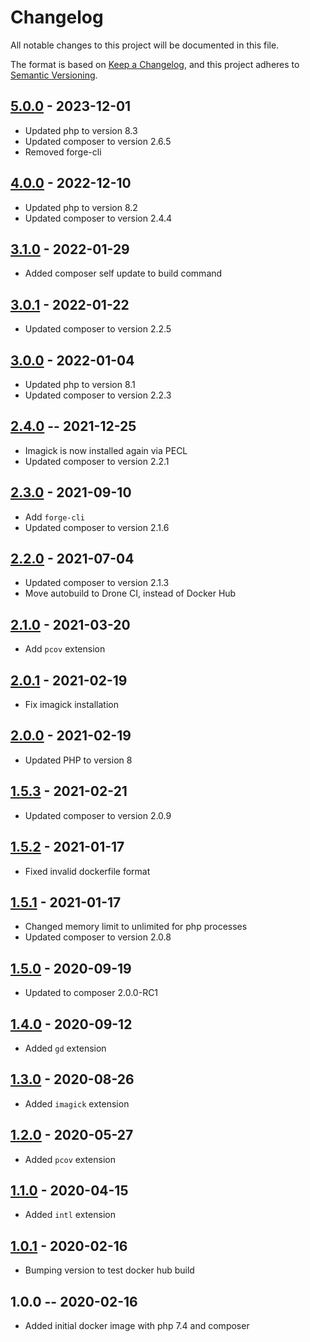 # Changelog
All notable changes to this project will be documented in this file.

The format is based on [Keep a Changelog](https://keepachangelog.com/en/1.0.0/),
and this project adheres to [Semantic Versioning](https://semver.org/spec/v2.0.0.html).

## [5.0.0] - 2023-12-01
- Updated php to version 8.3
- Updated composer to version 2.6.5
- Removed forge-cli

## [4.0.0] - 2022-12-10
- Updated php to version 8.2
- Updated composer to version 2.4.4

## [3.1.0] - 2022-01-29
- Added composer self update to build command

## [3.0.1] - 2022-01-22
- Updated composer to version 2.2.5

## [3.0.0] - 2022-01-04
- Updated php to version 8.1
- Updated composer to version 2.2.3

## [2.4.0] -- 2021-12-25
- Imagick is now installed again via PECL
- Updated composer to version 2.2.1

## [2.3.0] - 2021-09-10
- Add `forge-cli`
- Updated composer to version 2.1.6

## [2.2.0] - 2021-07-04
- Updated composer to version 2.1.3
- Move autobuild to Drone CI, instead of Docker Hub

## [2.1.0] - 2021-03-20
- Add `pcov` extension

## [2.0.1] - 2021-02-19
- Fix imagick installation

## [2.0.0] - 2021-02-19
- Updated PHP to version 8

## [1.5.3] - 2021-02-21
- Updated composer to version 2.0.9

## [1.5.2] - 2021-01-17
- Fixed invalid dockerfile format

## [1.5.1] - 2021-01-17
- Changed memory limit to unlimited for php processes
- Updated composer to version 2.0.8

## [1.5.0] - 2020-09-19
- Updated to composer 2.0.0-RC1

## [1.4.0] - 2020-09-12
- Added `gd` extension

## [1.3.0] - 2020-08-26
- Added `imagick` extension

## [1.2.0] - 2020-05-27
- Added `pcov` extension

## [1.1.0] - 2020-04-15
- Added `intl` extension

## [1.0.1] - 2020-02-16
- Bumping version to test docker hub build

## 1.0.0 -- 2020-02-16
- Added initial docker image with php 7.4 and composer

[5.0.0]: https://github.com/jkniest/docker-testing-php/compare/4.0.0...5.0.0
[4.0.0]: https://github.com/jkniest/docker-testing-php/compare/3.1.0...4.0.0
[3.1.0]: https://github.com/jkniest/docker-testing-php/compare/3.0.1...3.1.0
[3.0.1]: https://github.com/jkniest/docker-testing-php/compare/3.0.0...3.0.1
[3.0.0]: https://github.com/jkniest/docker-testing-php/compare/2.4.0...3.0.0
[2.4.0]: https://github.com/jkniest/docker-testing-php/compare/2.3.0...2.4.0
[2.3.0]: https://github.com/jkniest/docker-testing-php/compare/2.2.0...2.3.0
[2.2.0]: https://github.com/jkniest/docker-testing-php/compare/2.1.0...2.2.0
[2.1.0]: https://github.com/jkniest/docker-testing-php/compare/2.0.1...2.1.0
[2.0.1]: https://github.com/jkniest/docker-testing-php/compare/2.0.0...2.0.1
[2.0.0]: https://github.com/jkniest/docker-testing-php/compare/1.5.3...2.0.0
[1.5.3]: https://github.com/jkniest/docker-testing-php/compare/1.5.2...1.5.3
[1.5.2]: https://github.com/jkniest/docker-testing-php/compare/1.5.1...1.5.2
[1.5.1]: https://github.com/jkniest/docker-testing-php/compare/1.5.0...1.5.1
[1.5.0]: https://github.com/jkniest/docker-testing-php/compare/1.4.0...1.5.0
[1.4.0]: https://github.com/jkniest/docker-testing-php/compare/1.3.0...1.4.0
[1.3.0]: https://github.com/jkniest/docker-testing-php/compare/1.2.0...1.3.0
[1.2.0]: https://github.com/jkniest/docker-testing-php/compare/1.1.0...1.2.0
[1.1.0]: https://github.com/jkniest/docker-testing-php/compare/1.0.1...1.1.0
[1.0.1]: https://github.com/jkniest/docker-testing-php/compare/1.0.0...1.0.1